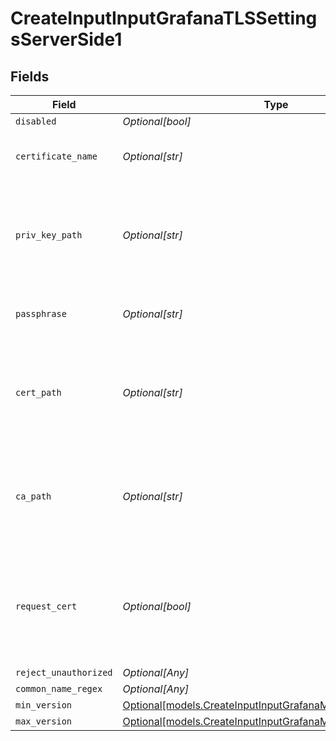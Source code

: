# CreateInputInputGrafanaTLSSettingsServerSide1


## Fields

| Field                                                                                                                | Type                                                                                                                 | Required                                                                                                             | Description                                                                                                          |
| -------------------------------------------------------------------------------------------------------------------- | -------------------------------------------------------------------------------------------------------------------- | -------------------------------------------------------------------------------------------------------------------- | -------------------------------------------------------------------------------------------------------------------- |
| `disabled`                                                                                                           | *Optional[bool]*                                                                                                     | :heavy_minus_sign:                                                                                                   | N/A                                                                                                                  |
| `certificate_name`                                                                                                   | *Optional[str]*                                                                                                      | :heavy_minus_sign:                                                                                                   | The name of the predefined certificate                                                                               |
| `priv_key_path`                                                                                                      | *Optional[str]*                                                                                                      | :heavy_minus_sign:                                                                                                   | Path on server containing the private key to use. PEM format. Can reference $ENV_VARS.                               |
| `passphrase`                                                                                                         | *Optional[str]*                                                                                                      | :heavy_minus_sign:                                                                                                   | Passphrase to use to decrypt private key                                                                             |
| `cert_path`                                                                                                          | *Optional[str]*                                                                                                      | :heavy_minus_sign:                                                                                                   | Path on server containing certificates to use. PEM format. Can reference $ENV_VARS.                                  |
| `ca_path`                                                                                                            | *Optional[str]*                                                                                                      | :heavy_minus_sign:                                                                                                   | Path on server containing CA certificates to use. PEM format. Can reference $ENV_VARS.                               |
| `request_cert`                                                                                                       | *Optional[bool]*                                                                                                     | :heavy_minus_sign:                                                                                                   | Require clients to present their certificates. Used to perform client authentication using SSL certs.                |
| `reject_unauthorized`                                                                                                | *Optional[Any]*                                                                                                      | :heavy_minus_sign:                                                                                                   | N/A                                                                                                                  |
| `common_name_regex`                                                                                                  | *Optional[Any]*                                                                                                      | :heavy_minus_sign:                                                                                                   | N/A                                                                                                                  |
| `min_version`                                                                                                        | [Optional[models.CreateInputInputGrafanaMinimumTLSVersion1]](../models/createinputinputgrafanaminimumtlsversion1.md) | :heavy_minus_sign:                                                                                                   | N/A                                                                                                                  |
| `max_version`                                                                                                        | [Optional[models.CreateInputInputGrafanaMaximumTLSVersion1]](../models/createinputinputgrafanamaximumtlsversion1.md) | :heavy_minus_sign:                                                                                                   | N/A                                                                                                                  |